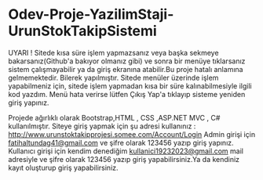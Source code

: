 # Odev-Proje-YazilimStaji-UrunStokTakipSistemi
UYARI ! Sitede kısa süre işlem yapmazsanız veya başka sekmeye bakarsanız(Github'a bakıyor olmanız gibi) ve sonra bir menüye tıklarsanız sistem çalışmayabilir ya da giriş ekranına atabilir.Bu proje hatalı anlamına gelmemektedir. Bilerek yapılmıştır. Sitede menüler üzerinde işlem yapabilmeniz için, sitede işlem yapmadan kısa bir süre kalınabilmesiyle  ilgili kod yazdım. Menü hata verirse lütfen Çıkış Yap'a tıklayıp sisteme yeniden giriş yapınız.

Projede ağırlıklı olarak Bootstrap,HTML , CSS ,ASP.NET MVC , C# kullanılmıştır. 
Siteye giriş yapmak için şu adresi kullanınız : http://www.urunstoktakipprojesi.somee.com/Account/Login 
Admin girişi için fatihaltundag41@gmail.com ve şifre olarak 123456 yazıp giriş yapınız. 
Kullanıcı girişi için kendim denediğim kullanici19232023@gmail.com mail adresiyle ve şifre olarak 123456 yazıp giriş yapabilirsiniz.Ya da kendiniz kayıt oluşturup giriş yapabilirsiniz.


